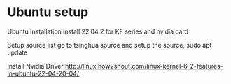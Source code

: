 # Ubuntu setup

Ubuntu Installation
  install 22.04.2 for KF series and nvidia card

Setup source list
  go to tsinghua source and setup the source, sudo apt update

Install Nvidia Driver
  http://linux.how2shout.com/linux-kernel-6-2-features-in-ubuntu-22-04-20-04/

